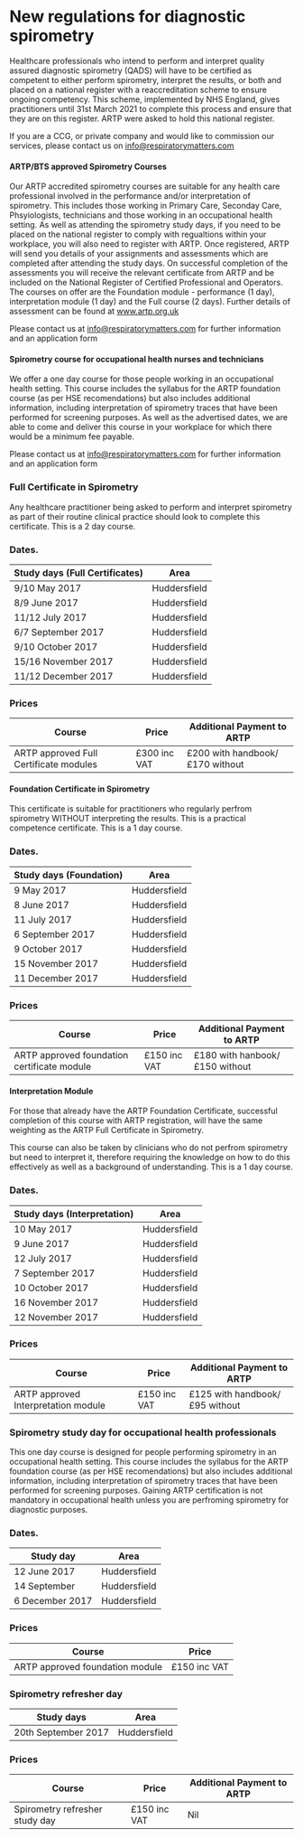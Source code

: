 
# New regulations for diagnostic spirometry

Healthcare professionals who intend to perform and interpret quality assured diagnostic spirometry (QADS) will have to be certified as competent to either perform spirometry, interpret the results, or both and placed on a national register with a reaccreditation scheme to ensure ongoing competency. This scheme, implemented by NHS England, gives practitioners until 31st March 2021 to complete this process and ensure that they are on this register. ARTP were asked to hold this national register.

If you are a CCG, or private company and would like to commission our services, please contact us on info@respiratorymatters.com

#### ARTP/BTS approved Spirometry Courses

Our ARTP accredited spirometry courses are suitable for any health care professional involved in the performance and/or interpretation of spirometry. This includes those working in Primary Care, Seconday Care, Phsyiologists, technicians and those working in an occupational health setting. As well as attending the spirometry study days, if you need to be placed on the national register to comply with regualtions within your workplace, you will also need to register with ARTP. Once registered, ARTP will send you details of your assignments and assessments which are completed after attending the study days. On successful completion of the assessments you will receive the relevant certificate from ARTP and be included on the National Register of Certified Professional and Operators. The courses on offer are the  Foundation module - performance (1 day),  interpretation module (1 day) and the Full course (2 days). Further details of assessment can be found at www.artp.org.uk  

Please contact us at info@respiratorymatters.com for further information and an application form


#### Spirometry course for occupational health nurses and technicians

We offer a one day course for those people working in an occupational health setting. This course includes the syllabus for the ARTP foundation course (as per HSE recomendations) but also includes additional information, including interpretation of spirometry traces that have been performed for screening purposes. As well as the advertised dates, we are able to come and deliver this course in your workplace for which there would be a minimum fee payable. 

Please contact us at info@respiratorymatters.com for further information and an application form


### Full Certificate in Spirometry

Any healthcare practitioner being asked to perform and interpret spirometry as part of their routine clinical practice should look to complete this certificate. This is a 2 day course. 

### Dates. 

| Study days (Full Certificates) | Area         |  
|--------------------------------|--------------|
|9/10 May 2017                   | Huddersfield |
|8/9 June 2017                   | Huddersfield | 
|11/12 July 2017                 | Huddersfield | 
|6/7 September 2017              | Huddersfield | 
|9/10 October 2017               | Huddersfield |             
|15/16 November 2017             | Huddersfield |           
|11/12 December 2017             | Huddersfield |

### Prices 

| Course                                  | Price        | Additional Payment to ARTP     |          
|-----------------------------------------|------------- |--------------------------------|
| ARTP approved Full Certificate modules  |£300 inc VAT  | £200 with handbook/£170 without|  
                                                       
                                                            
#### Foundation Certificate in Spirometry

This certificate is suitable for practitioners who regularly perfrom spirometry WITHOUT interpreting the results. This is a practical competence certificate. This is a 1 day course.

### Dates. 

| Study days (Foundation)  | Area         | 
|--------------------------|--------------|
|9 May 2017                | Huddersfield | 
|8 June 2017               | Huddersfield | 
|11 July 2017              | Huddersfield | 
|6 September 2017          | Huddersfield | 
|9 October 2017            | Huddersfield |             
|15 November 2017          | Huddersfield |
|11 December 2017          | Huddersfield |

### Prices

| Course                                     | Price          | Additional Payment to ARTP   |          
|--------------------------------------------|----------------|------------------------------|
| ARTP approved foundation certificate module| £150 inc VAT   |£180 with hanbook/£150 without| 


#### Interpretation Module

For those that already have the ARTP Foundation Certificate, successful completion of this course with ARTP registration, will have the same weighting as the ARTP Full Certificate in Spirometry.

This course can also be taken by clinicians who do not perfrom spirometry but need to interpret it, therefore requiring the knowledge on how to do this effectively as well as a background of understanding. This is a 1 day course.

### Dates. 

| Study days (Interpretation) | Area         | 
|-----------------------------|--------------|
|10 May 2017                  | Huddersfield | 
|9 June 2017                  | Huddersfield | 
|12 July 2017                 | Huddersfield | 
|7 September 2017             | Huddersfield | 
|10 October 2017              | Huddersfield |             
|16 November 2017             | Huddersfield | 
|12 November 2017             | Huddersfield |

### Prices

| Course                                     | Price          | Additional Payment to ARTP   |          
|--------------------------------------------|----------------|------------------------------|
| ARTP approved Interpretation module        | £150 inc VAT   |£125 with handbook/£95 without| 


### Spirometry study day for occupational health professionals

This one day course is designed for people performing spirometry in an occupational health setting. This course includes the syllabus for the ARTP foundation course (as per HSE recomendations) but also includes additional information, including interpretation of spirometry traces that have been performed for screening purposes. Gaining ARTP certification is not mandatory in occupational health unless you are perfroming spirometry for diagnostic purposes.

### Dates. 

| Study day                | Area         | 
|--------------------------|--------------|
|12 June 2017              | Huddersfield | 
|14 September              | Huddersfield | 
|6 December 2017           | Huddersfield | 
   
### Prices

| Course                            | Price          |          
|-----------------------------------|----------------|
| ARTP approved foundation module   | £150 inc VAT   |



### Spirometry refresher day

| Study days                  | Area         | 
|-----------------------------|--------------|
| 20th September 2017         | Huddersfield | 

### Prices

| Course                                     | Price          | Additional Payment to ARTP|          
|--------------------------------------------|----------------|---------------------------|
| Spirometry refresher  study day            | £150 inc VAT   | Nil                       | 






